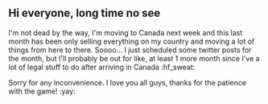 ## Hi everyone, long time no see

I'm not dead by the way, I'm moving to Canada next week and this last month has been only selling everything on my country and moving a lot of things from here to there. Soooo... I just scheduled some twitter posts for the month, but I'll probably be out for like, at least 1 more month since I've a lot of legal stuff to do after arriving in Canada :hf_sweat:

Sorry for any inconvenience. I love you all guys, thanks for the patience with the game! :yay:
